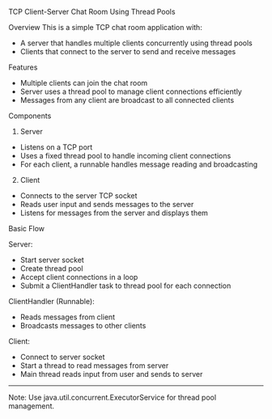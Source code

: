 TCP Client-Server Chat Room Using Thread Pools

Overview
This is a simple TCP chat room application with:
- A server that handles multiple clients concurrently using thread pools
- Clients that connect to the server to send and receive messages

Features
- Multiple clients can join the chat room
- Server uses a thread pool to manage client connections efficiently
- Messages from any client are broadcast to all connected clients

Components

1. Server
- Listens on a TCP port
- Uses a fixed thread pool to handle incoming client connections
- For each client, a runnable handles message reading and broadcasting

2. Client
- Connects to the server TCP socket
- Reads user input and sends messages to the server
- Listens for messages from the server and displays them

Basic Flow

Server:
- Start server socket
- Create thread pool
- Accept client connections in a loop
- Submit a ClientHandler task to thread pool for each connection

ClientHandler (Runnable):
- Reads messages from client
- Broadcasts messages to other clients

Client:
- Connect to server socket
- Start a thread to read messages from server
- Main thread reads input from user and sends to server

---

Note: Use java.util.concurrent.ExecutorService for thread pool management.
